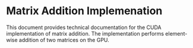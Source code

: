 # Matrix Addition Implemenation

This document provides technical documentation for the CUDA implementation of matrix addition. The implementation performs element-wise addition of two matrices on the GPU.